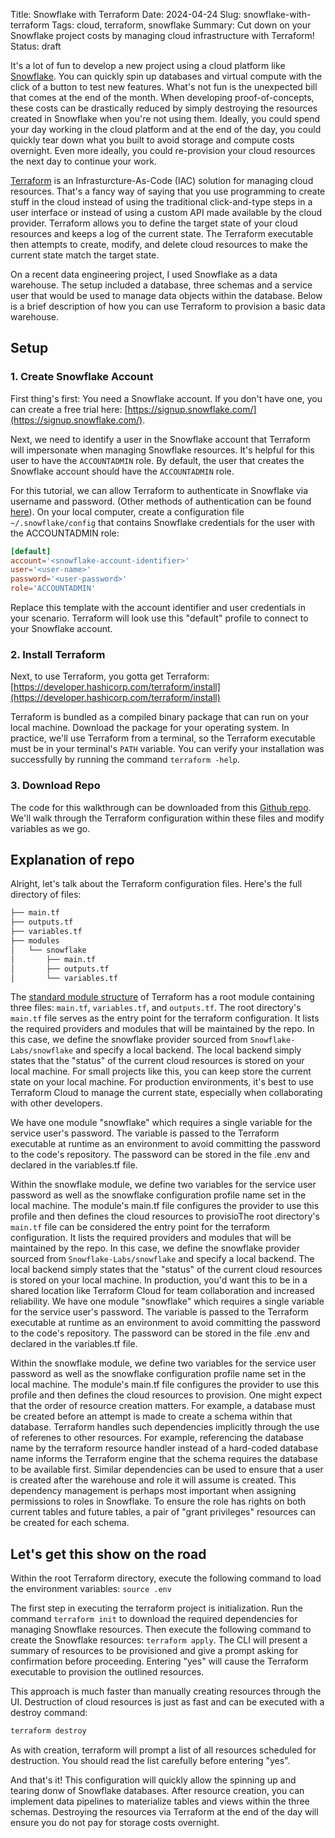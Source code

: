 Title: Snowflake with Terraform
Date: 2024-04-24
Slug: snowflake-with-terraform
Tags: cloud, terraform, snowflake
Summary: Cut down on your Snowflake project costs by managing cloud infrastructure with Terraform!
Status: draft

It's a lot of fun to develop a new project using a cloud platform like [Snowflake](https://www.snowflake.com/). You can quickly spin up databases and virtual compute with the click of a button to test new features. What's not fun is the unexpected bill that comes at the end of the month. When developing proof-of-concepts, these costs can be drastically reduced by simply destroying the resources created in Snowflake when you're not using them. Ideally, you could spend your day working in the cloud platform and at the end of the day, you could quickly tear down what you built to avoid storage and compute costs overnight. Even more ideally, you could re-provision your cloud resources the next day to continue your work. 

[Terraform](https://www.terraform.io/) is an Infrasturcture-As-Code (IAC) solution for managing cloud resources. That's a fancy way of saying that you use programming to create stuff in the cloud instead of using the traditional click-and-type steps in a user interface or instead of using a custom API made available by the cloud provider. Terraform allows you to define the target state of your cloud resources and keeps a log of the current state. The Terraform executable then attempts to create, modify, and delete cloud resources to make the current state match the target state.  

On a recent data engineering project, I used Snowflake as a data warehouse. The setup included a database, three schemas and a service user that would be used to manage data objects within the database. Below is a brief description of how you can use Terraform to provision a basic data warehouse. 

## Setup

### 1. Create Snowflake Account
First thing's first: You need a Snowflake account. If you don't have one, you can create a free trial here: [https://signup.snowflake.com/](https://signup.snowflake.com/). 

Next, we need to identify a user in the Snowflake account that Terraform will impersonate when managing Snowflake resources. It's helpful for this user to have the `ACCOUNTADMIN` role. By default, the user that creates the Snowflake account should have the `ACCOUNTADMIN` role. 

For this tutorial, we can allow Terraform to authenticate in Snowflake via username and password. (Other methods of authentication can be found [here](https://registry.terraform.io/providers/Snowflake-Labs/snowflake/latest/docs#authentication)). On your local computer, create a configuration file `~/.snowflake/config` that contains Snowflake credentials for the user with the ACCOUNTADMIN role:

```toml
[default]
account='<snowflake-account-identifier>'
user='<user-name>'
password='<user-password>'
role='ACCOUNTADMIN'
```

Replace this template with the account identifier and user credentials in your scenario. Terraform will look use this "default" profile to connect to your Snowflake account. 

### 2. Install Terraform
Next, to use Terraform, you gotta get Terraform: [https://developer.hashicorp.com/terraform/install](https://developer.hashicorp.com/terraform/install)

Terraform is bundled as a compiled binary package that can run on your local machine. Download the package for your operating system. In practice, we'll use Terraform from a terminal, so the Terraform executable must be in your terminal's `PATH` variable. You can verify your installation was successfully by running the command `terraform -help`. 

### 3. Download Repo
The code for this walkthrough can be downloaded from this [Github repo](https://github.com/kishanpatel789/kp_data_dev_blog_repos/tree/main/snowflake_with_terraform). We'll walk through the Terraform configuration within these files and modify variables as we go. 

## Explanation of repo
Alright, let's talk about the Terraform configuration files. Here's the full directory of files: 

```bash
├── main.tf
├── outputs.tf
├── variables.tf
├── modules
│   └── snowflake
│       ├── main.tf
│       ├── outputs.tf
│       └── variables.tf
```

The [standard module structure](https://developer.hashicorp.com/terraform/language/modules/develop/structure) of Terraform has a root module containing three files: `main.tf`, `variables.tf`, and `outputs.tf`. The root directory's `main.tf` file serves as the entry point for the terraform configuration. It lists the required providers and modules that will be maintained by the repo. In this case, we define the snowflake provider sourced from `Snowflake-Labs/snowflake` and specify a local backend. The local backend simply states that the "status" of the current cloud resources is stored on your local machine. For small projects like this, you can keep store the current state on your local machine. For production environments, it's best to use Terraform Cloud to manage the current state, especially when collaborating with other developers.

We have one module "snowflake" which requires a single variable for the service user's password. The variable is passed to the Terraform executable at runtime as an environment to avoid committing the password to the code's repository. The password can be stored in the file .env and declared in the variables.tf file.

Within the snowflake module, we define two variables for the service user password as well as the snowflake configuration profile name set in the local machine. 
The module's main.tf file configures the provider to use this profile and then defines the cloud resources to provisioThe root directory's `main.tf` file can be considered the entry point for the terraform configuration. It lists the required providers and modules that will be maintained by the repo. In this case, we define the snowflake provider sourced from `Snowflake-Labs/snowflake` and specify a local backend. The local backend simply states that the "status" of the current cloud resources is stored on your local machine. In production, you'd want this to be in a shared location like Terraform Cloud for team collaboration and increased reliability. 
We have one module "snowflake" which requires a single variable for the service user's password. The variable is passed to the Terraform executable at runtime as an environment to avoid committing the password to the code's repository. The password can be stored in the file .env and declared in the variables.tf file.

Within the snowflake module, we define two variables for the service user password as well as the snowflake configuration profile name set in the local machine. 
The module's main.tf file configures the provider to use this profile and then defines the cloud resources to provision. 
One might expect that the order of resource creation matters. For example, a database must be created before an attempt is made to create a schema within that database. Terraform handles such dependencies implicitly through the use of referenes to other resources. For example, referencing the database name by the terraform resource handler instead of a hard-coded database name informs the Terraform engine that the schema requires the database to be available first. 
Similar dependencies can be used to ensure that a user is created after the warehouse and role it will assume is created. 
This dependency management is perhaps most important when assigning permissions to roles in Snowflake. To ensure the role has rights on both current tables and future tables, a pair of "grant privileges" resources can be created for each schema. 



## Let's get this show on the road

Within the root Terraform directory, execute the following command to load the environment variables: 
`source .env`

The first step in executing the terraform project is initialization. Run the command `terraform init` to download the required dependencies for managing Snowflake resources. 
Then execute the following command to create the Snowflake resources: 
`terraform apply`.
The CLI will present a summary of resources to be provisioned and give a prompt asking for confirmation before proceeding. Entering "yes" will cause the Terraform executable to provision the outlined resources. 

This approach is much faster than manually creating resources through the UI. Destruction of cloud resources is just as fast and can be executed with a destroy command: 

```bash
terraform destroy
```

As with creation, terraform will prompt a list of all resources scheduled for destruction. You should read the list carefully before entering "yes". 

And that's it! This configuration will quickly allow the spinning up and tearing donw of Snowflake databases. After resource creation, you can implement data pipelines to materialize tables and views within the three schemas. Destroying the resources via Terraform at the end of the day will ensure you do not pay for storage costs overnight. 

	











